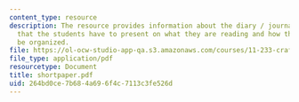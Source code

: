 ```yaml
---
content_type: resource
description: The resource provides information about the diary / journal-type reflections
  that the students have to present on what they are reading and how these have to
  be organized.
file: https://ol-ocw-studio-app-qa.s3.amazonaws.com/courses/11-233-crafting-research-questions-and-qualitative-methodology-fall-2005/264bd0ce7b684a696f4c7113c3fe526d_shortpaper.pdf
file_type: application/pdf
resourcetype: Document
title: shortpaper.pdf
uid: 264bd0ce-7b68-4a69-6f4c-7113c3fe526d
---
```


